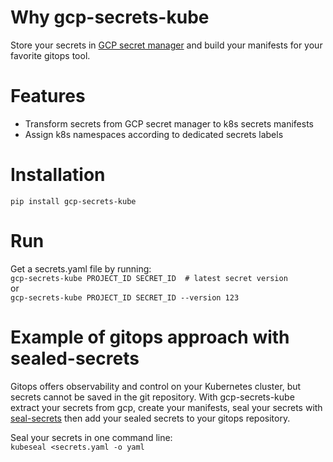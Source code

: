 # Why gcp-secrets-kube

Store your secrets in [GCP secret manager](https://cloud.google.com/secret-manager) and build your
manifests for your favorite gitops tool.

# Features
- Transform secrets from GCP secret manager to k8s secrets manifests
- Assign k8s namespaces according to dedicated secrets labels

# Installation

`pip install gcp-secrets-kube`

# Run
Get a secrets.yaml file by running:   
`gcp-secrets-kube PROJECT_ID SECRET_ID  # latest secret version`  
or  
`gcp-secrets-kube PROJECT_ID SECRET_ID --version 123`

# Example of gitops approach with sealed-secrets
Gitops offers observability and control on your Kubernetes cluster, but secrets cannot be saved in
the git repository. With gcp-secrets-kube extract your secrets from gcp, create your manifests,
seal your secrets with [seal-secrets](https://github.com/bitnami-labs/sealed-secrets) then add your
sealed secrets to your gitops repository.

Seal your secrets in one command line:  
`kubeseal <secrets.yaml -o yaml`
